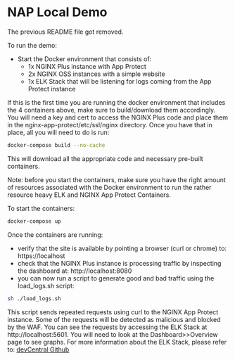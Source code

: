 # NAP Local Demo
The previous README file got removed. 

To run the demo: 
- Start the Docker environment that consists of: 
    - 1x NGINX Plus instance with App Protect
    - 2x NGINX OSS instances with a simple website
    - 1x ELK Stack that will be listening for logs coming from the App Protect instance

If this is the first time you are running the docker environment that includes the 4 containers above, make sure to build/download them accordingly.    
You will need a key and cert to access the NGINX Plus code and place them in the nginx-app-protect/etc/ssl/nginx directory.  Once you have that in place, all you will need to do is run: 
```bash 
docker-compose build --no-cache
```

This will download all the appropriate code and necessary pre-built containers. 

Note: before you start the containers, make sure you have the right amount of resources associated with the Docker environment to run the rather resource heavy ELK and NGINX App Protect Containers. 

To start the containers: 
```bash
docker-compose up
```

Once the containers are running:
- verify that the site is available by pointing a browser (curl or chrome) to: https://localhost
- check that the NGINX Plus instance is processing traffic by inspecting the dashboard at: http://localhost:8080
- you can now run a script to generate good and bad traffic using the load_logs.sh script:
```bash
sh ./load_logs.sh
```
This script sends repeated requests using curl to the NGINX App Protect instance.  Some of the requests will be detected as malicious and blocked by the WAF.  You can see the requests by accessing the ELK Stack at http://localhost:5601.  You will need to look at the Dashboard>>Overview page to see graphs.  For more information about the ELK Stack, please refer to: [devCentral Github](https://github.com/f5devcentral/f5-waf-elk-dashboards)
